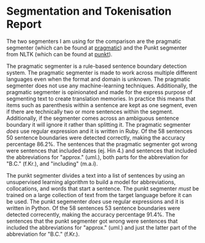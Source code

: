 # Segmentation and Tokenisation Report
The two segmenters I am using for the comparison are the pragmatic segmenter (which can be found at [pragmatic](https://github.com/diasks2/pragmatic_segmenter)) and the Punkt segmenter from NLTK (which can be found at [punkt](https://www.nltk.org/_modules/nltk/tokenize/punkt.html)).

The pragmatic segmenter is a rule-based sentence boundary detection system.  The pragmatic segmenter is made to work across multiple different languages even when the format and domain is unknown.  The pragmatic segmenter does not use any machine-learning techniques.  Additionally, the pragmatic segmenter is opinionated and made for the express purpose of segmenting text to create translation memories.  In practice this means that items such as parenthesis within a sentence are kept as one segment, even if there are technically two or more sentences within the segment.  Additionally, if the segmenter comes across an ambiguous sentence boundary it will ignore it rather than splitting it.  The pragmatic segmenter _does_ use regular expression and it is written in Ruby.  Of the 58 sentences 50 sentence boundaries were detected correctly, making the accuracy percentage 86.2%.  The sentences that the pragmatic segmenter got wrong were sentences that included dates (ej. Hin 4.) and sentences that included the abbreviations for "approx." (uml.), both parts for the abbreviation for "B.C." (f.Kr.), and "including" (m.a.í).

The punkt segmenter divides a text into a list of sentences by using an unsupervised learning algorithm to build a model for abbreviations, collocations, and words that start a sentence.  The punkt segmenter _must_ be trained on a large collection of text from the target language before it can be used.  The punkt segementer _does_ use regular expressions and it is written in Python.  Of the 58 sentences 53 sentence boundaries were detected correcently, making the accuracy percentage 91.4%. The sentences that the punkt segmenter got wrong were sentences that included the abbreviations for "approx." (uml.) and just the latter part of the abbreviation for "B.C." (f.Kr.).
